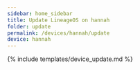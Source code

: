 ```yaml
---
sidebar: home_sidebar
title: Update LineageOS on hannah
folder: update
permalink: /devices/hannah/update
device: hannah
---
```

{% include templates/device_update.md %}
